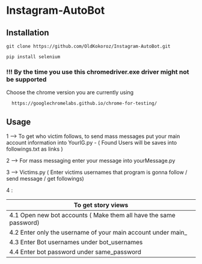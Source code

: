 # Instagram-AutoBot

## Installation 

    git clone https://github.com/OldKokoroz/Instagram-AutoBot.git

    pip install selenium


### !!! By the time you use this chromedriver.exe driver might not be supported 

Choose the chrome version you are currently using

      https://googlechromelabs.github.io/chrome-for-testing/
      

## Usage

1 --> To get who victim follows, to send mass messages put your main account information into YourIG.py
        - ( Found Users will be saves into followings.txt as links )

2 --> For mass messaging enter your message into yourMessage.py

3 --> Victims.py ( Enter victims usernames that program is gonna follow / send message / get followings)

4 : 

| To get story views                                                 |
| ------------------------------------------------------------------ |
| 4.1   Open new bot accounts ( Make them all have the same password)|
| 4.2   Enter only the username of your main account under main_     |
| 4.3   Enter Bot usernames under bot_usernames                      |
| 4.4   Enter bot password under same_password                       |
